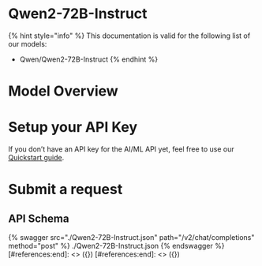 [#references:start]: <> ({ "template": "openapi" })
[#references:start]: <> ({ "template": "openapi" })
# Qwen2-72B-Instruct

{% hint style="info" %}
This documentation is valid for the following list of our models:
* Qwen/Qwen2-72B-Instruct
{% endhint %}

# Model Overview


# Setup your API Key
If you don’t have an API key for the AI/ML API yet, feel free to use our [Quickstart guide](https://docs.aimlapi.com/quickstart/setting-up).

# Submit a request
## API Schema
{% swagger src="./Qwen2-72B-Instruct.json" path="/v2/chat/completions" method="post" %}
./Qwen2-72B-Instruct.json
{% endswagger %}
[#references:end]: <> ({})
[#references:end]: <> ({})